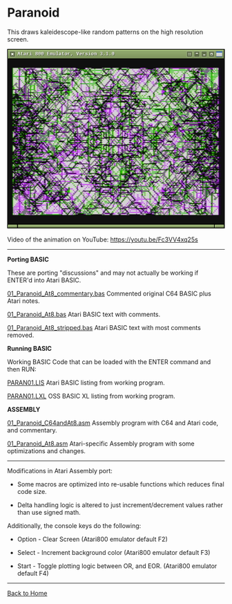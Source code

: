 # Paranoid

This draws kaleidescope-like random patterns on the high resolution screen.

[![AtariParanoidScreen](https://github.com/kenjennings/Melbourne-House-C64-Book1-For-Atari/raw/master/01_Paranoid_At8.png)](#features)

Video of the animation on YouTube: https://youtu.be/Fc3VV4xq25s

---

**Porting BASIC**

These are porting "discussions" and may not actually be working if ENTER'd into Atari BASIC.

[01_Paranoid_At8_commentary.bas](https://github.com/kenjennings/Melbourne-House-C64-Book1-For-Atari/blob/master/01_Paranoid_At8_commentary.bas "01_Paranoid_At8_commentary.bas")  Commented original C64 BASIC plus Atari notes.

[01_Paranoid_At8.bas](https://github.com/kenjennings/Melbourne-House-C64-Book1-For-Atari/blob/master/01_Paranoid_At8.bas "01_Paranoid_At8.bas") Atari BASIC text with comments.

[01_Paranoid_At8_stripped.bas](https://github.com/kenjennings/Melbourne-House-C64-Book1-For-Atari/blob/master/01_Paranoid_At8_stripped.bas "01_Paranoid_At8_stripped.bas") Atari BASIC text with most comments removed.

**Running BASIC**

Working BASIC Code that can be loaded with the ENTER command and then RUN:

[PARAN01.LIS](https://github.com/kenjennings/Melbourne-House-C64-Book1-For-Atari/blob/master/PARAN01.LIS "PARAN01.LIS") Atari BASIC listing from working program.

[PARAN01.LXL](https://github.com/kenjennings/Melbourne-House-C64-Book1-For-Atari/blob/master/PARAN01.LXL "PARAN01.LXL") OSS BASIC XL listing from working program.

**ASSEMBLY**

[01_Paranoid_C64andAt8.asm](https://github.com/kenjennings/Melbourne-House-C64-Book1-For-Atari/blob/master/01_Paranoid_C64andAt8.asm "01_Paranoid_C64andAt8.asm") Assembly program with C64 and Atari code, and commentary.

[01_Paranoid_At8.asm](https://github.com/kenjennings/Melbourne-House-C64-Book1-For-Atari/blob/master/01_Paranoid_At8.asm "01_Paranoid_At8.asm") Atari-specific Assembly program with some optimizations and changes.

---

Modifications in Atari Assembly port:

- Some macros are optimized into re-usable functions which reduces final code size.

- Delta handling logic is altered to just increment/decrement values rather than use signed math.

Additionally, the console keys do the following:

- Option - Clear Screen (Atari800 emulator default F2)

- Select - Increment background color (Atari800 emulator default F3)

- Start - Toggle plotting logic between OR, and EOR. (Atari800 emulator default F4)
 
---

[Back to Home](https://github.com/kenjennings/Melbourne-House-C64-Book1-For-Atari/blob/master/README.md "Home") 
